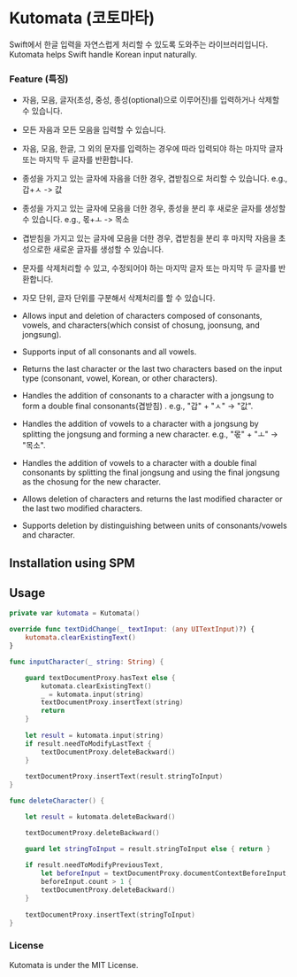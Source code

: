# Kutomata (코토마타)
Swift에서 한글 입력을 자연스럽게 처리할 수 있도록 도와주는 라이브러리입니다.
Kutomata helps Swift handle Korean input naturally.

### Feature (특징)
- 자음, 모음, 글자(초성, 중성, 종성(optional)으로 이루어진)를 입력하거나 삭제할 수 있습니다.
- 모든 자음과 모든 모음을 입력할 수 있습니다.
- 자음, 모음, 한글, 그 외의 문자를 입력하는 경우에 따라 입력되야 하는 마지막 글자 또는 마지막 두 글자를 반환합니다.
- 종성을 가지고 있는 글자에 자음을 더한 경우, 겹받침으로 처리할 수 있습니다. e.g., 갑+ㅅ -> 값
- 종성을 가지고 있는 글자에 모음을 더한 경우, 종성을 분리 후 새로운 글자를 생성할 수 있습니다. e.g., 몫+ㅗ -> 목소
- 겹받침을 가지고 있는 글자에 모음을 더한 경우, 겹받침을 분리 후 마지막 자음을 초성으로한 새로운 글자를 생성할 수 있습니다.
- 문자를 삭제처리할 수 있고, 수정되어야 하는 마지막 글자 또는 마지막 두 글자를 반환합니다.
- 자모 단위, 글자 단위를 구분해서 삭제처리를 할 수 있습니다.

- Allows input and deletion of characters composed of consonants, vowels, and characters(which consist of chosung, joonsung, and jongsung).
- Supports input of all consonants and all vowels.
- Returns the last character or the last two characters based on the input type (consonant, vowel, Korean, or other characters).
- Handles the addition of consonants to a character with a jongsung to form a double final consonants(겹받침)
. e.g., "갑" + "ㅅ" → "값".
- Handles the addition of vowels to a character with a jongsung by splitting the jongsung and forming a new character. e.g., "몫" + "ㅗ" → "목소".
- Handles the addition of vowels to a character with a double final consonants by splitting the final jongsung and using the final jongsung as the chosung for the new character.
- Allows deletion of characters and returns the last modified character or the last two modified characters.
- Supports deletion by distinguishing between units of consonants/vowels and character.

## Installation using SPM

## Usage
```swift
private var kutomata = Kutomata()

override func textDidChange(_ textInput: (any UITextInput)?) {
    kutomata.clearExistingText()
}

func inputCharacter(_ string: String) {

    guard textDocumentProxy.hasText else {
        kutomata.clearExistingText()
        _ = kutomata.input(string)
        textDocumentProxy.insertText(string)
        return
    }
    
    let result = kutomata.input(string)
    if result.needToModifyLastText {
        textDocumentProxy.deleteBackward()
    }
    
    textDocumentProxy.insertText(result.stringToInput)
}

func deleteCharacter() {

    let result = kutomata.deleteBackward()

    textDocumentProxy.deleteBackward()

    guard let stringToInput = result.stringToInput else { return }
    
    if result.needToModifyPreviousText,
        let beforeInput = textDocumentProxy.documentContextBeforeInput,
        beforeInput.count > 1 {
        textDocumentProxy.deleteBackward()
    }
    
    textDocumentProxy.insertText(stringToInput)
}
```

### License
Kutomata is under the MIT License.
